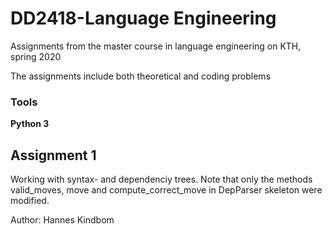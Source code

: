 # DD2418-Language Engineering
Assignments from the master course in language engineering on KTH, spring 2020

The assignments include both theoretical and coding problems 

### Tools
**Python 3**

## Assignment 1
Working with syntax- and dependenciy trees. Note that only the methods valid_moves, 
move and compute_correct_move in DepParser skeleton were modified.


Author:
Hannes Kindbom